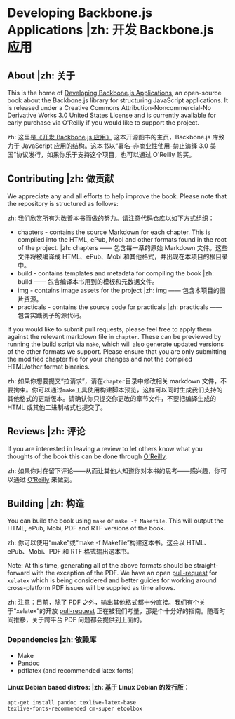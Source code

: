 # Developing Backbone.js Applications |zh: 开发 Backbone.js 应用

## About |zh: 关于

This is the home of [Developing Backbone.js Applications](http://shop.oreilly.com/product/0636920025344.do), an open-source book about the Backbone.js library for structuring JavaScript applications. It is released under a 
Creative Commons Attribution-Noncommercial-No Derivative Works 3.0 United States License and is currently available for early purchase via O'Reilly if you would like to support the project.

zh: 这里是[《开发 Backbone.js 应用》](http://shop.oreilly.com/product/0636920025344.do) 这本开源图书的主页，Backbone.js 库致力于 JavaScript 应用的结构。这本书以“署名-非商业性使用-禁止演绎 3.0 美国”协议发行，如果你乐于支持这个项目，也可以通过 O'Reilly 购买。

## Contributing |zh: 做贡献

We appreciate any and all efforts to help improve the book. Please note that the repository is structured as follows:

zh: 我们欣赏所有为改善本书而做的努力。请注意代码仓库以如下方式组织：

* chapters - contains the source Markdown for each chapter. This is compiled into the HTML, ePub, Mobi and other formats found in the root of the project.
|zh: chapters —— 包含每一章的原始 Markdown 文件。这些文件将被编译成 HTML、ePub、Mobi 和其他格式，并出现在本项目的根目录中。
* build - contains templates and metadata for compiling the book
|zh: build —— 包含编译本书用到的模板和元数据文件。
* img - contains image assets for the project
|zh: img —— 包含本项目的图片资源。
* practicals - contains the source code for practicals
|zh: practicals —— 包含实践例子的源代码。

If you would like to submit pull requests, please feel free to apply them against the relevant markdown file in `chapter`. These can be previewed by running the build script via `make`, which will also generate updated versions of the other formats we support. Please ensure that you are only submitting the modified chapter file for your changes and not the compiled HTML/other format binaries. 

zh: 如果你想要提交“拉请求”，请在`chapter`目录中修改相关 markdown 文件，不要拘束。你可以通过`make`工具使用构建脚本预览，这样可以同时生成我们支持的其他格式的更新版本。请确认你只提交你更改的章节文件，不要把编译生成的 HTML 或其他二进制格式也提交了。

## Reviews |zh: 评论

If you are interested in leaving a review to let others know what you thoughts of the book this can be done through [O'Reilly](http://shop.oreilly.com/product/0636920025344/ReviewSubmit.do?sortby=publicationDate?pageId=0636920025344.IP).

zh: 
如果你对在留下评论——从而让其他人知道你对本书的思考——感兴趣，你可以通过 [O'Reilly](http://shop.oreilly.com/product/0636920025344/ReviewSubmit.do?sortby=publicationDate?pageId=0636920025344.IP) 来做到。

## Building |zh: 构造

You can build the book using `make` or `make -f Makefile`. This will output the HTML, ePub, Mobi, PDF and RTF versions of the book. 

zh: 你可以使用“make”或“make -f Makefile”构建这本书。这会以 HTML、ePub、Mobi、PDF 和 RTF 格式输出这本书。

Note: At this time, generating all of the above formats should be straight-forward with the exception of the PDF. We have an open [pull-request](https://github.com/addyosmani/backbone-fundamentals/pull/369) for `xelatex` which is being considered and better guides for working around cross-platform PDF issues will be supplied as time allows.

zh: 注意：目前，除了 PDF 之外，输出其他格式都十分直接。我们有个关于“xelatex”的开放 [pull-request](https://github.com/addyosmani/backbone-fundamentals/pull/369) 正在被我们考量，那是个十分好的指南。随着时间推移，关于跨平台 PDF 问题都会提供到上面的。

### Dependencies |zh: 依赖库

* Make
* [Pandoc](https://github.com/jgm/pandoc)
* pdflatex (and recommended latex fonts)

#### Linux Debian based distros: |zh: 基于 Linux Debian 的发行版：

<code>apt-get install pandoc texlive-latex-base texlive-fonts-recommended cm-super etoolbox</code>

